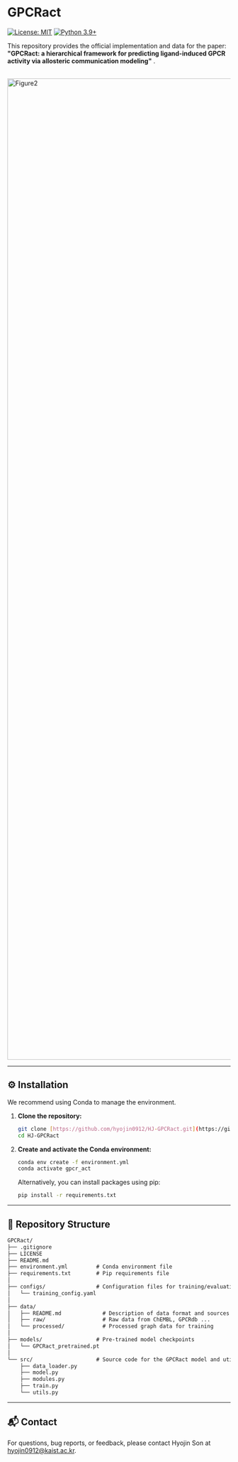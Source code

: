 # GPCRact

[![License: MIT](https://img.shields.io/badge/License-MIT-yellow.svg)](https://opensource.org/licenses/MIT)
[![Python 3.9+](https://img.shields.io/badge/python-3.9+-blue.svg)](https://www.python.org/downloads/release/python-390/)

This repository provides the official implementation and data for the paper: **"GPCRact: a hierarchical framework for predicting ligand-induced GPCR activity via allosteric communication modeling"** .


<br>
<img width="2055" height="2209" alt="Figure2" src="https://github.com/user-attachments/assets/8a06699a-bb01-4d01-923b-58bef0beb99a" />

---

## ⚙️ Installation

We recommend using Conda to manage the environment.

1.  **Clone the repository:**
    ```bash
    git clone [https://github.com/hyojin0912/HJ-GPCRact.git](https://github.com/hyojin0912/HJ-GPCRact.git)
    cd HJ-GPCRact
    ```

2.  **Create and activate the Conda environment:**
    ```bash
    conda env create -f environment.yml
    conda activate gpcr_act
    ```
    Alternatively, you can install packages using pip:
    ```bash
    pip install -r requirements.txt
    ```

---
## 📁 Repository Structure
```markdown
GPCRact/
├── .gitignore
├── LICENSE
├── README.md
├── environment.yml         # Conda environment file
├── requirements.txt        # Pip requirements file
│
├── configs/                # Configuration files for training/evaluation
│   └── training_config.yaml
│
├── data/
│   ├── README.md             # Description of data format and sources
│   ├── raw/                  # Raw data from ChEMBL, GPCRdb ...
│   └── processed/            # Processed graph data for training
│
├── models/                 # Pre-trained model checkpoints
│   └── GPCRact_pretrained.pt
│
└── src/                    # Source code for the GPCRact model and utilities
    ├── data_loader.py
    ├── model.py
    ├── modules.py
    ├── train.py
    └── utils.py
```


---
## 📬 Contact
For questions, bug reports, or feedback, please contact Hyojin Son at hyojin0912@kaist.ac.kr.
